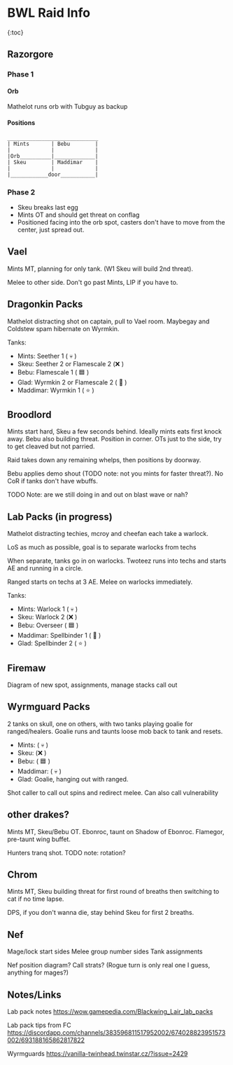 # BWL Raid Info

{:toc}

## Razorgore

### Phase 1
#### Orb
Mathelot runs orb with Tubguy as backup

#### Positions
```
_____________________________
| Mints       | Bebu        |
|             |             |
|Orb__________|_____________|
| Skeu        | Maddimar    |
|             |             |
|____________door___________|
```

### Phase 2
* Skeu breaks last egg
* Mints OT and should get threat on conflag
* Positioned facing into the orb spot, casters don't have to move from the center, just spread out.

## Vael

Mints MT, planning for only tank. (W1 Skeu will build 2nd threat).

Melee to other side. Don't go past Mints, LIP if you have to.

## Dragonkin Packs

Mathelot distracting shot on captain, pull to Vael room. Maybegay and Coldstew spam hibernate on Wyrmkin.

Tanks:
* Mints: Seether 1 ( :skull: )
* Skeu: Seether 2 or Flamescale 2 (:x: )
* Bebu: Flamescale 1 ( :blue_square: )
* Glad: Wyrmkin 2 or Flamescale 2 ( :crescent_moon: )
* Maddimar: Wyrmkin 1 ( :star: ) 


## Broodlord
Mints start hard, Skeu a few seconds behind. Ideally mints eats first knock away. Bebu also building threat. Position in corner. OTs just to the side, try to get cleaved but not parried.

Raid takes down any remaining whelps, then positions by doorway. 

Bebu applies demo shout (TODO note: not you mints for faster threat?). No CoR if tanks don't have wbuffs.

TODO Note: are we still doing in and out on blast wave or nah?

## Lab Packs (in progress)

Mathelot distracting techies, mcroy and cheefan each take a warlock.

LoS as much as possible, goal is to separate warlocks from techs

When separate, tanks go in on warlocks. Twoteez runs into techs and starts AE and running in a circle.

Ranged starts on techs at 3 AE. Melee on warlocks immediately.

Tanks:
* Mints: Warlock 1 ( :skull: )
* Skeu: Warlock 2 (:x: )
* Bebu: Overseer ( :blue_square: )
* Maddimar: Spellbinder 1 ( :crescent_moon: )
* Glad: Spellbinder 2 ( :star: )

## Firemaw

Diagram of new spot, assignments, manage stacks call out

## Wyrmguard Packs

2 tanks on skull, one on others, with two tanks playing goalie for ranged/healers. Goalie runs and taunts loose mob back to tank and resets.

* Mints: ( :skull: )
* Skeu: (:x: )
* Bebu: ( :blue_square: )
* Maddimar: ( :skull: )
* Glad: Goalie, hanging out with ranged.

Shot caller to call out spins and redirect melee. Can also call vulnerability

## other drakes?

Mints MT, Skeu/Bebu OT. Ebonroc, taunt on Shadow of Ebonroc. Flamegor, pre-taunt wing buffet.

Hunters tranq shot. TODO note: rotation?

## Chrom

Mints MT, Skeu building threat for first round of breaths then switching to cat if no time lapse.

DPS, if you don't wanna die, stay behind Skeu for first 2 breaths.

## Nef

Mage/lock start sides
Melee group number sides
Tank assignments

Nef position diagram?
Call strats? (Rogue turn is only real one I guess, anything for mages?)

## Notes/Links
Lab pack notes https://wow.gamepedia.com/Blackwing_Lair_lab_packs

Lab pack tips from FC
https://discordapp.com/channels/383596811517952002/674028823951573002/693188165862817822

Wyrmguards
https://vanilla-twinhead.twinstar.cz/?issue=2429
